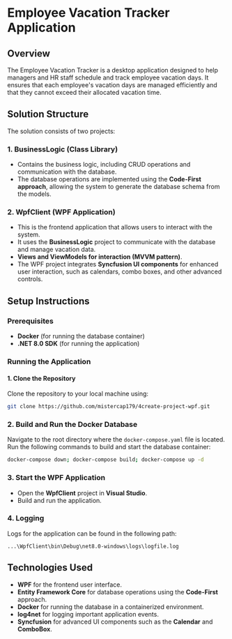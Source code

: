 # Employee Vacation Tracker Application

## Overview
The Employee Vacation Tracker is a desktop application designed to help managers and HR staff schedule and track employee vacation days. It ensures that each employee's vacation days are managed efficiently and that they cannot exceed their allocated vacation time.

## Solution Structure
The solution consists of two projects:

### 1. BusinessLogic (Class Library)
- Contains the business logic, including CRUD operations and communication with the database.
- The database operations are implemented using the **Code-First approach**, allowing the system to generate the database schema from the models.

### 2. WpfClient (WPF Application)
- This is the frontend application that allows users to interact with the system.
- It uses the **BusinessLogic** project to communicate with the database and manage vacation data.
- **Views and ViewModels for interaction (MVVM pattern)**.
- The WPF project integrates **Syncfusion UI components** for enhanced user interaction, such as calendars, combo boxes, and other advanced controls.

## Setup Instructions

### Prerequisites
- **Docker** (for running the database container)
- **.NET 8.0 SDK** (for running the application)

### Running the Application

#### 1. Clone the Repository
Clone the repository to your local machine using:

``` bash
git clone https://github.com/mistercap179/4create-project-wpf.git
```
### 2. Build and Run the Docker Database
Navigate to the root directory where the `docker-compose.yaml` file is located.  
Run the following commands to build and start the database container:

```bash
docker-compose down; docker-compose build; docker-compose up -d
```

### 3. Start the WPF Application
- Open the **WpfClient** project in **Visual Studio**.
- Build and run the application.

### 4. Logging
Logs for the application can be found in the following path:

```text
...\WpfClient\bin\Debug\net8.0-windows\logs\logfile.log
```

## Technologies Used
- **WPF** for the frontend user interface.
- **Entity Framework Core** for database operations using the **Code-First** approach.
- **Docker** for running the database in a containerized environment.
- **log4net** for logging important application events.
- **Syncfusion** for advanced UI components such as the **Calendar** and **ComboBox**.
